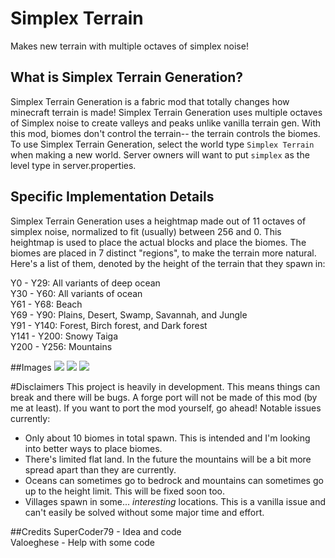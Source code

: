# Simplex Terrain
Makes new terrain with multiple octaves of simplex noise!

## What is Simplex Terrain Generation?
Simplex Terrain Generation is a fabric mod that totally changes how minecraft terrain is made! Simplex Terrain Generation uses multiple octaves of Simplex noise to create valleys and peaks unlike vanilla terrain gen. With this mod, biomes don't control the terrain-- the terrain controls the biomes.
To use Simplex Terrain Generation, select the world type `Simplex Terrain` when making a new world. Server owners will want to put `simplex` as the level type in server.properties.

## Specific Implementation Details
Simplex Terrain Generation uses a heightmap made out of 11 octaves of simplex noise, normalized to fit (usually) between 256 and 0. This heightmap is used to place the actual blocks and place the biomes. The biomes are placed in 7 distinct "regions", to make the terrain more natural. Here's a list of them, denoted by the height of the terrain that they spawn in:

Y0 - Y29: All variants of deep ocean  
Y30 - Y60: All variants of ocean  
Y61 - Y68: Beach  
Y69 - Y90: Plains, Desert, Swamp, Savannah, and Jungle  
Y91 - Y140: Forest, Birch forest, and Dark forest  
Y141 - Y200: Snowy Taiga  
Y200 - Y256: Mountains  

##Images
![](https://cdn.discordapp.com/attachments/608088354042544139/649758293291696139/unknown.png "")
![](https://cdn.discordapp.com/attachments/546812532070023186/649767151627927553/unknown.png "")
![](https://cdn.discordapp.com/attachments/546812532070023186/649767773597204505/unknown.png "")

#Disclaimers
This project is heavily in development. This means things can break and there will be bugs. A forge port will not be made of this mod (by me at least). If you want to port the mod yourself, go ahead!
Notable issues currently: 

* Only about 10 biomes in total spawn. This is intended and I'm looking into better ways to place biomes.  
* There's limited flat land. In the future the mountains will be a bit more spread apart than they are currently.  
* Oceans can sometimes go to bedrock and mountains can sometimes go up to the height limit. This will be fixed soon too.  
* Villages spawn in some... *interesting* locations. This is a vanilla issue and can't easily be solved without some major time and effort.  

##Credits
SuperCoder79 - Idea and code  
Valoeghese - Help with some code
